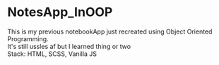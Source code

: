 # NotesApp_InOOP
This is my previous notebookApp just recreated using Object Oriented Programming. <br>
It's still ussles af but I learned thing or two <br>
Stack: HTML, SCSS, Vanilla JS
